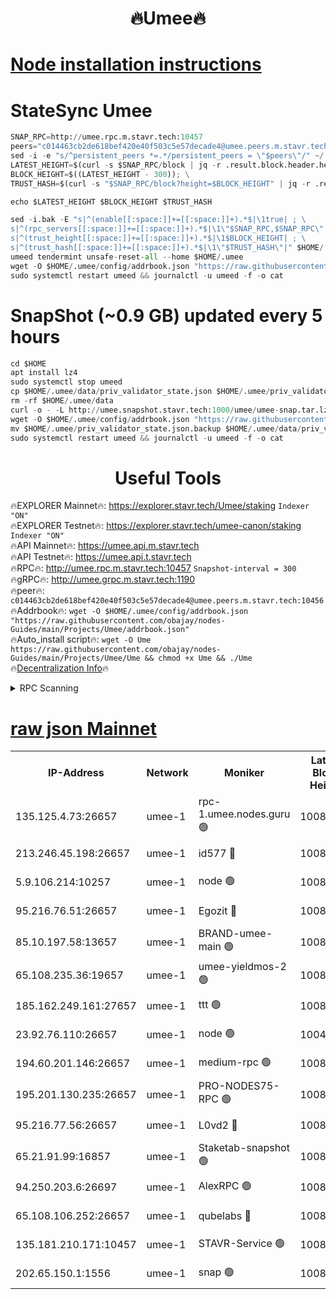 <h1 align="center"> 🔥Umee🔥</h1>


[Node installation instructions](https://github.com/obajay/nodes-Guides/tree/main/Projects/Umee)
=
# StateSync Umee
```python
SNAP_RPC=http://umee.rpc.m.stavr.tech:10457
peers="c014463cb2de618bef420e40f503c5e57decade4@umee.peers.m.stavr.tech:10456"
sed -i -e "s/^persistent_peers *=.*/persistent_peers = \"$peers\"/" ~/.umee/config/config.toml
LATEST_HEIGHT=$(curl -s $SNAP_RPC/block | jq -r .result.block.header.height); \
BLOCK_HEIGHT=$((LATEST_HEIGHT - 300)); \
TRUST_HASH=$(curl -s "$SNAP_RPC/block?height=$BLOCK_HEIGHT" | jq -r .result.block_id.hash)

echo $LATEST_HEIGHT $BLOCK_HEIGHT $TRUST_HASH

sed -i.bak -E "s|^(enable[[:space:]]+=[[:space:]]+).*$|\1true| ; \
s|^(rpc_servers[[:space:]]+=[[:space:]]+).*$|\1\"$SNAP_RPC,$SNAP_RPC\"| ; \
s|^(trust_height[[:space:]]+=[[:space:]]+).*$|\1$BLOCK_HEIGHT| ; \
s|^(trust_hash[[:space:]]+=[[:space:]]+).*$|\1\"$TRUST_HASH\"|" $HOME/.umee/config/config.toml
umeed tendermint unsafe-reset-all --home $HOME/.umee
wget -O $HOME/.umee/config/addrbook.json "https://raw.githubusercontent.com/obajay/nodes-Guides/main/Projects/Umee/addrbook.json"
sudo systemctl restart umeed && journalctl -u umeed -f -o cat
```
# SnapShot (~0.9 GB) updated every 5 hours
```python
cd $HOME
apt install lz4
sudo systemctl stop umeed
cp $HOME/.umee/data/priv_validator_state.json $HOME/.umee/priv_validator_state.json.backup
rm -rf $HOME/.umee/data
curl -o - -L http://umee.snapshot.stavr.tech:1000/umee/umee-snap.tar.lz4 | lz4 -c -d - | tar -x -C $HOME/.umee --strip-components 2
wget -O $HOME/.umee/config/addrbook.json "https://raw.githubusercontent.com/obajay/nodes-Guides/main/Projects/Umee/addrbook.json"
mv $HOME/.umee/priv_validator_state.json.backup $HOME/.umee/data/priv_validator_state.json
sudo systemctl restart umeed && journalctl -u umeed -f -o cat
```
 <h1 align="center"> Useful Tools</h1>

🔥EXPLORER Mainnet🔥:      https://explorer.stavr.tech/Umee/staking             `Indexer "ON"` \
🔥EXPLORER Testnet🔥:        https://explorer.stavr.tech/umee-canon/staking      `Indexer "ON"` \
🔥API Mainnet🔥:                   https://umee.api.m.stavr.tech \
🔥API Testnet🔥:                     https://umee.api.t.stavr.tech \
🔥RPC🔥:                                   http://umee.rpc.m.stavr.tech:10457                     `Snapshot-interval = 300` \
🔥gRPC🔥:                              http://umee.grpc.m.stavr.tech:1190 \
🔥peer🔥:                     `c014463cb2de618bef420e40f503c5e57decade4@umee.peers.m.stavr.tech:10456` \
🔥Addrbook🔥:    ```wget -O $HOME/.umee/config/addrbook.json "https://raw.githubusercontent.com/obajay/nodes-Guides/main/Projects/Umee/addrbook.json"``` \
🔥Auto_install script🔥: ```wget -O Ume https://raw.githubusercontent.com/obajay/nodes-Guides/main/Projects/Umee/Ume && chmod +x Ume && ./Ume``` \
🔥[Decentralization Info](https://github.com/obajay/StateSync-snapshots/tree/main/Projects/Umee/Decentralization)🔥

<details>
<summary>RPC Scanning</summary>

<h2 align="center"> We scan nodes in real time every 4 hours. And we provide the final result of RPC endpoints.
We cannot influence the operation of these nodes in any way. </h2>


```python
If Voting Power is higher than 0 --> then the Node is a validator of the network and may be subject to attack and be a potential threat to the chain.
```
```python
We marked such validators with a red symbol
```

</details>

[raw json Mainnet](https://rpc-check.umeem.stavr.tech/umeem/rpc-umeem-result.json)
=



<table><tr><th>IP-Address</th><th>Network</th><th>Moniker</th><th>Latest Block Height</th><th>Earliest Block Height</th><th>Catching Up</th><th>Tx Index</th><th>Voting Power</th><th>Scan Time</th></tr><tr><td>135.125.4.73:26657</td><td>umee-1</td><td>rpc-1.umee.nodes.guru 🟢</td><td>10089626</td><td>5167386</td><td>False</td><td>on</td><td>0</td><td>2024-01-11T14:13:54.409097976UTC</td></tr><tr><td>213.246.45.198:26657</td><td>umee-1</td><td>id577 🔴</td><td>10089611</td><td>7100001</td><td>False</td><td>on</td><td>35105587</td><td>2024-01-11T14:12:24.308228942UTC</td></tr><tr><td>5.9.106.214:10257</td><td>umee-1</td><td>node 🟢</td><td>10089622</td><td>7942001</td><td>False</td><td>on</td><td>0</td><td>2024-01-11T14:13:29.077017517UTC</td></tr><tr><td>95.216.76.51:26657</td><td>umee-1</td><td>Egozit 🔴</td><td>10089626</td><td>8262001</td><td>False</td><td>off</td><td>38181819</td><td>2024-01-11T14:13:54.046596199UTC</td></tr><tr><td>85.10.197.58:13657</td><td>umee-1</td><td>BRAND-umee-main 🟢</td><td>10089614</td><td>8427832</td><td>False</td><td>on</td><td>0</td><td>2024-01-11T14:12:43.592006580UTC</td></tr><tr><td>65.108.235.36:19657</td><td>umee-1</td><td>umee-yieldmos-2 🟢</td><td>10089603</td><td>9575548</td><td>False</td><td>on</td><td>0</td><td>2024-01-11T14:11:36.895256043UTC</td></tr><tr><td>185.162.249.161:27657</td><td>umee-1</td><td>ttt 🟢</td><td>10089619</td><td>9733423</td><td>False</td><td>on</td><td>0</td><td>2024-01-11T14:13:13.318615112UTC</td></tr><tr><td>23.92.76.110:26657</td><td>umee-1</td><td>node 🟢</td><td>10046600</td><td>9953901</td><td>False</td><td>on</td><td>0</td><td>2024-01-11T14:14:34.941327038UTC</td></tr><tr><td>194.60.201.146:26657</td><td>umee-1</td><td>medium-rpc 🟢</td><td>10089612</td><td>9984137</td><td>False</td><td>on</td><td>0</td><td>2024-01-11T14:12:32.824634018UTC</td></tr><tr><td>195.201.130.235:26657</td><td>umee-1</td><td>PRO-NODES75-RPC 🟢</td><td>10089621</td><td>9989621</td><td>False</td><td>on</td><td>0</td><td>2024-01-11T14:13:25.827922733UTC</td></tr><tr><td>95.216.77.56:26657</td><td>umee-1</td><td>L0vd2 🔴</td><td>10089630</td><td>9989630</td><td>False</td><td>off</td><td>37313676</td><td>2024-01-11T14:14:13.711508752UTC</td></tr><tr><td>65.21.91.99:16857</td><td>umee-1</td><td>Staketab-snapshot 🟢</td><td>10089617</td><td>9992001</td><td>False</td><td>off</td><td>0</td><td>2024-01-11T14:12:56.701906799UTC</td></tr><tr><td>94.250.203.6:26697</td><td>umee-1</td><td>AlexRPC 🟢</td><td>10089613</td><td>9998001</td><td>False</td><td>on</td><td>0</td><td>2024-01-11T14:12:37.215468944UTC</td></tr><tr><td>65.108.106.252:26657</td><td>umee-1</td><td>qubelabs 🔴</td><td>10089614</td><td>10042989</td><td>False</td><td>on</td><td>36667644</td><td>2024-01-11T14:12:43.956002458UTC</td></tr><tr><td>135.181.210.171:10457</td><td>umee-1</td><td>STAVR-Service 🟢</td><td>10089627</td><td>10086301</td><td>False</td><td>on</td><td>0</td><td>2024-01-11T14:14:02.979546445UTC</td></tr><tr><td>202.65.150.1:1556</td><td>umee-1</td><td>snap 🟢</td><td>10089622</td><td>10088249</td><td>False</td><td>on</td><td>0</td><td>2024-01-11T14:13:26.746443386UTC</td></tr></table>
